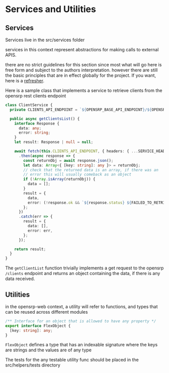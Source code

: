 # Services and Utilities

## Services

Services live in the src/services folder

services in this context represent abstractions for making calls to external APIS.

there are no strict guidelines for this section since most what will go here is free form and subject to the authors interpretation. however there are still the basic principles that are in effect globally for the project. If you want, here is a [refresher](../codeQuality.md).

Here is a sample class that implements a service to retrieve clients from the opensrp rest clients endpoint

```typescript
class ClientService {
  private CLIENTS_API_ENDPOINT = `${OPENSRP_BASE_API_ENDPOINT}/${OPENSRP_CLIENT_ENDPOINT}/search`;

  public async getClientsList() {
    interface Response {
      data: any;
      error: string;
    }
    let result: Response | null = null;

    await fetch(this.CLIENTS_API_ENDPOINT, { headers: { ...SERVICE_HEADERS }, method: 'GET' })
      .then(async response => {
        const returnObj = await response.json();
        let data: Array<{ [key: string]: any }> = returnObj;
        // check that the returned data is an array, if there was an
        // error this will usually comeback as an object
        if (!Array.isArray(returnObj)) {
          data = [];
        }
        result = {
          data,
          error: (!response.ok && `${response.status} ${FAILED_TO_RETRIEVE_CLIENTS}`) || '',
        };
      })
      .catch(err => {
        result = {
          data: [],
          error: err,
        };
      });

    return result;
  }
}
```

The `getClientList` function trivially implements a get request to the opensrp ```/clients``` endpoint and returns an object containing the data, if there is any data received.

## Utilities

in the opensrp-web context, a utility will refer to functions, and types that can be reused across different modules

```typescript
/** Interface for an object that is allowed to have any property */
export interface FlexObject {
  [key: string]: any;
}
```

```FlexObject``` defines a type that has an indexable signature where the keys are strings and the values are of any type

The tests for the any testable utility func should be placed in the src/helpers/tests directory
